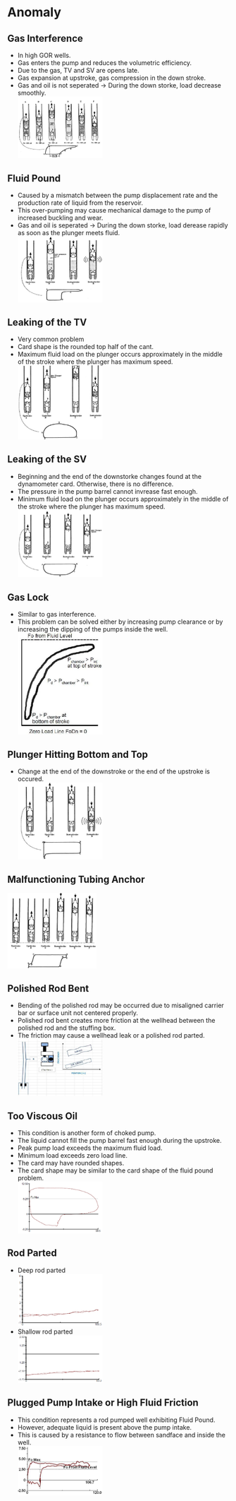 # Anomaly
  
## Gas Interference
- In high GOR wells.
- Gas enters the pump and reduces the volumetric efficiency.
- Due to the gas, TV and SV are opens late.
- Gas expansion at upstroke, gas compression in the down stroke.
- Gas and oil is not seperated -> During the down storke, load decrease smoothly.  
<img src="anomaly/Gas Interference.PNG" width="40%" height="30%" title="px(픽셀) 크기 설정" alt="Gas Interference"></img>  

## Fluid Pound
- Caused by a mismatch between the pump displacement rate and the production rate of liquid from the reservoir.
- This over-pumping may cause mechanical damage to the pump of increased buckling and wear.
- Gas and oil is seperated -> During the down storke, load derease rapidly as soon as the plunger meets fluid.  
<img src="anomaly/Fluid Pound.PNG" width="40%" height="30%" title="px(픽셀) 크기 설정" alt="Fluid Pound"></img>  

## Leaking of the TV
- Very common problem
- Card shape is the rounded top half of the cant.
- Maximum fluid load on the plunger occurs approximately in the middle of the stroke where the plunger has maximum speed.  
<img src="anomaly/Leaking of the TV.PNG" width="40%" height="30%" title="px(픽셀) 크기 설정" alt="Leaking of the TV"></img>  

## Leaking of the SV
- Beginning and the end of the downstorke changes found at the dynamometer card. Otherwise, there is no difference.
- The pressure in the pump barrel cannot invrease fast enough.
- Minimum fluid load on the plunger occurs approximately in the middle of the stroke where the plunger has maximum speed.  
<img src="anomaly/Leaking of the SV.PNG" width="40%" height="30%" title="px(픽셀) 크기 설정" alt="Leaking of the SV"></img>  

## Gas Lock
- Similar to gas interference.  
- This problem can be solved either by increasing pump clearance or by increasing the dipping of the pumps inside the well.  
<img src="anomaly/Gas Lock.JPG" width="40%" height="30%" title="px(픽셀) 크기 설정" alt="Gas Lock"></img>  

## Plunger Hitting Bottom and Top  
- Change at the end of the downstroke or the end of the upstroke is occured.  
<img src="anomaly/Plunger Hitting Bottom and Top.JPG" width="40%" height="30%" title="px(픽셀) 크기 설정" alt="Plunger Hitting Bottom and Top"></img>  

## Malfunctioning Tubing Anchor  
<img src="anomaly/Malfunctioning Tubing Anchor.PNG" width="40%" height="30%" title="px(픽셀) 크기 설정" alt="Tubing Anchor"></img>

## Polished Rod Bent
- Bending of the polished rod may be occurred due to misaligned carrier bar or surface unit not centered properly.
- Polished rod bent creates more friction at the wellhead between the polished rod and the stuffing box.
- The friction may cause a wellhead leak or a polished rod parted.  
<img src="anomaly/Polished Rod Bent.PNG" width="40%" height="30%" title="px(픽셀) 크기 설정" alt="PR Bent"></img>

## Too Viscous Oil
- This condition is another form of choked pump.
- The liquid cannot fill the pump barrel fast enough during the upstroke.
- Peak pump load exceeds the maximum fluid load.
- Minimum load exceeds zero load line.
- The card may have rounded shapes.
- The card shape may be similar to the card shape of the fluid pound problem.  
<img src="anomaly/Too Viscous Oil.PNG" width="40%" height="30%" title="px(픽셀) 크기 설정" alt="Viscous Oil"></img>

## Rod Parted
- Deep rod parted  
<img src="anomaly/Deep Rod Parted.PNG" width="40%" height="30%" title="px(픽셀) 크기 설정" alt="Deep Rod Parted"></img>  
- Shallow rod parted  
<img src="anomaly/Shallow Rod Parted.PNG" width="40%" height="30%" title="px(픽셀) 크기 설정" alt="Shallow Rod Parted"></img>  

## Plugged Pump Intake or High Fluid Friction
- This condition represents a rod pumped well exhibiting Fluid Pound.
- However, adequate liquid is present above the pump intake.
- This is caused by a resistance to flow between sandface and inside the well.  
<img src="anomaly/Plugged Pump Intake or High Fluid Friction.PNG" width="40%" height="30%" title="px(픽셀) 크기 설정" alt="High Fluid Friction"></img>  
